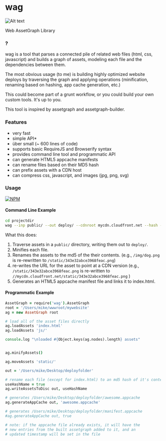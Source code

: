 wag
===

![Alt text](http://i.imgur.com/9eJTHZz.jpg "The best meat's in the rump…")

Web AssetGraph Library


### ?
wag is a tool that parses a connected pile of related web files (html, css, javascript) and builds a graph of assets, modeling each file and the dependencies between them.


The most obvious usage (to me) is building highly optimized website deploys by traversing the graph and applying operations (minification, renaming based on hashing, app cache generation, etc.) 

This could become part of a grunt workflow, or you could build your own custom tools. It's up to you.

This tool is inspired by assetgraph and assetgraph-builder.

### Features
* very fast
* simple API*
* über small (~ 600 lines of code)
* supports basic RequireJS and Browserify syntax
* provides command line tool and programmatic API
* can generate HTML5 appcache manifests
* can rename files based on their MD5 hash
* can prefix assets with a CDN host
* can compress css, javascript, and images (jpg, png, svg)

### Usage

[![NPM](https://nodei.co/npm/wag.png)](https://nodei.co/npm/wag/)


#### Command Line Example
```sh
cd projectdir
wag --inp public/ --out deploy/ --cdnroot mycdn.cloudfront.net --hash --minify --manifest'
```

What this does:

1. Traverse assets in a `public/` directory, writing them out to `deploy/`.
2. Minifies each file.
3. Renames the assets to the md5 of the their contents. (e.g., `/img/dog.png` is re-rewritten to `/static/343e32abce3968feac.png`)
4. re-writes the URL for the asset to point at a CDN version (e.g., `/static/343e32abce3968feac.png` is re-written to `//mycdn.cloudfront.net/static/343e32abce3968feac.png` )
5. Generates an HTML5 appcache manifest file and links it to index.html.

#### Programmatic Example

```coffeescript
AssetGraph = require('wag').AssetGraph
root = '/Users/mike/wwwroot/mywebsite'
ag = new AssetGraph root

# load all of the asset files directly
ag.loadAssets 'index.html'
ag.loadAssets 'js/'

console.log "\nloaded #{Object.keys(ag.nodes).length} assets"


ag.minifyAssets()

ag.moveAssets 'static/'

out = '/Users/mike/Desktop/deployfolder'

# rename each file (except for index.html) to an md5 hash of it's contents
useHashName = true 
ag.writeAssetsToDisc out, useHashName

# generates /Users/mike/Desktop/deployfolder/awesome.appcache
ag.generateAppCache out, 'awesome.appcache'

# generates /Users/mike/Desktop/deployfolder/manifest.appcache
#ag.generateAppCache out, true

# note: if the appcache file already exists, it will have the 
# new entries from the built assetgraph added to it, and an 
# updated timestamp will be set in the file
```


